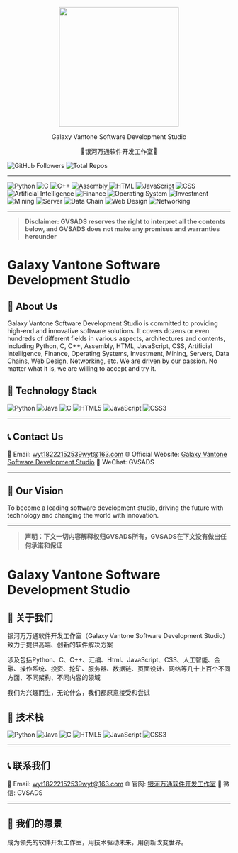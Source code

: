 <p align="center">
  <img src="https://avatars.github.com/u/193612261?s=200&v=4" width="270px" />
  <p align="center">Galaxy Vantone Software Development Studio</p>
  <p align="center">🌌银河万通软件开发工作室🌌</p>
</p>

![GitHub Followers](https://img.shields.io/badge/dynamic/json?color=green&label=GitHub%20Followers&query=%24.data.totalSubs&url=https%3A%2F%2Fapi.spencerwoo.com%2Fsubstats%2F%3Fsource%3Dgithub%26queryKey%3DGVSADS)
![Total Repos](https://img.shields.io/badge/dynamic/json?color=orange&label=Total%20Repos&query=%24.total_count&url=https%3A%2F%2Fapi.github.com%2Fsearch%2Frepositories%3Fq%3Duser%3AGVSADS)

---

![Python](https://img.shields.io/badge/Python-3776AB?style=for-the-badge&logo=python&logoColor=white)
![C](https://img.shields.io/badge/C-A8B9CC?style=for-the-badge&logo=c&logoColor=black)
![C++](https://img.shields.io/badge/C%2B%2B-00599C?style=for-the-badge&logo=c%2B%2B&logoColor=white)
![Assembly](https://img.shields.io/badge/Assembly-6E4C13?style=for-the-badge&logo=assemblyscript&logoColor=white)
![HTML](https://img.shields.io/badge/HTML-E34F26?style=for-the-badge&logo=html5&logoColor=white)
![JavaScript](https://img.shields.io/badge/JavaScript-F7DF1E?style=for-the-badge&logo=javascript&logoColor=black)
![CSS](https://img.shields.io/badge/CSS-1572B6?style=for-the-badge&logo=css3&logoColor=white)
![Artificial Intelligence](https://img.shields.io/badge/Artificial%20Intelligence-FF6F61?style=for-the-badge&logo=ai&logoColor=white)
![Finance](https://img.shields.io/badge/Finance-008CBA?style=for-the-badge&logo=cash-app&logoColor=white)
![Operating System](https://img.shields.io/badge/Operating%20System-000000?style=for-the-badge&logo=linux&logoColor=white)
![Investment](https://img.shields.io/badge/Investment-FFA500?style=for-the-badge&logo=bitcoin&logoColor=white)
![Mining](https://img.shields.io/badge/Mining-000000?style=for-the-badge&logo=ethereum&logoColor=white)
![Server](https://img.shields.io/badge/Server-000000?style=for-the-badge&logo=serverless&logoColor=white)
![Data Chain](https://img.shields.io/badge/Data%20Chain-000000?style=for-the-badge&logo=blockchain&logoColor=white)
![Web Design](https://img.shields.io/badge/Web%20Design-000000?style=for-the-badge&logo=adobe-xd&logoColor=white)
![Networking](https://img.shields.io/badge/Networking-000000?style=for-the-badge&logo=cisco&logoColor=white)

---
> **Disclaimer: GVSADS reserves the right to interpret all the contents below, and GVSADS does not make any promises and warranties hereunder**

# Galaxy Vantone Software Development Studio

## 🚀 About Us
Galaxy Vantone Software Development Studio is committed to providing high-end and innovative software solutions.
It covers dozens or even hundreds of different fields in various aspects, architectures and contents, including Python, C, C++, Assembly, HTML, JavaScript, CSS, Artificial Intelligence, Finance, Operating Systems, Investment, Mining, Servers, Data Chains, Web Design, Networking, etc.
We are driven by our passion. No matter what it is, we are willing to accept and try it.

## 🔧 Technology Stack
![Python](https://img.shields.io/badge/Python-3.12.0+-blue?logo=python)
![Java](https://img.shields.io/badge/Java-21-orange?logo=java)
![C](https://img.shields.io/badge/React-18-purple?logo=C)
![HTML5](https://img.shields.io/badge/HTML-5-yellow?logo=HTML5)
![JavaScript](https://img.shields.io/badge/JavaScript-1.8.5-f7df1e?logo=JavaScript)
![CSS3](https://img.shields.io/badge/CSS-3-green?logo=CSS3)

---

## 📞 Contact Us
📧 Email: wyt18222152539wyt@163.com
🌐 Official Website: [Galaxy Vantone Software Development Studio](https://www.gvsds.com)
📱 WeChat: GVSADS

---

## 🎯 Our Vision
To become a leading software development studio, driving the future with technology and changing the world with innovation. 

---

> **声明：下文一切内容解释权归GVSADS所有，GVSADS在下文没有做出任何承诺和保证**

# Galaxy Vantone Software Development Studio

## 🚀 关于我们
银河万万通软件开发工作室（Galaxy Vantone Software Development Studio）致力于提供高端、创新的软件解决方案

涉及包括Python、C、C++、汇编、Html、JavaScript、CSS、人工智能、金融、操作系统、投资、挖矿、服务器、数据链、页面设计、网络等几十上百个不同方面、不同架构、不同内容的领域

我们为兴趣而生，无论什么，我们都原意接受和尝试

## 🔧 技术栈
![Python](https://img.shields.io/badge/Python-3.12.0+-blue?logo=python)
![Java](https://img.shields.io/badge/Java-21-orange?logo=java)
![C](https://img.shields.io/badge/React-18-purple?logo=C)
![HTML5](https://img.shields.io/badge/HTML-5-yellow?logo=HTML5)
![JavaScript](https://img.shields.io/badge/JavaScript-1.8.5-f7df1e?logo=JavaScript)
![CSS3](https://img.shields.io/badge/CSS-3-green?logo=CSS3)

---

## 📞 联系我们
📧 Email: wyt18222152539wyt@163.com
🌐 官网: [银河万通软件开发工作室](https://www.gvsds.com)
📱 微信: GVSADS

---

## 🎯 我们的愿景
成为领先的软件开发工作室，用技术驱动未来，用创新改变世界。
